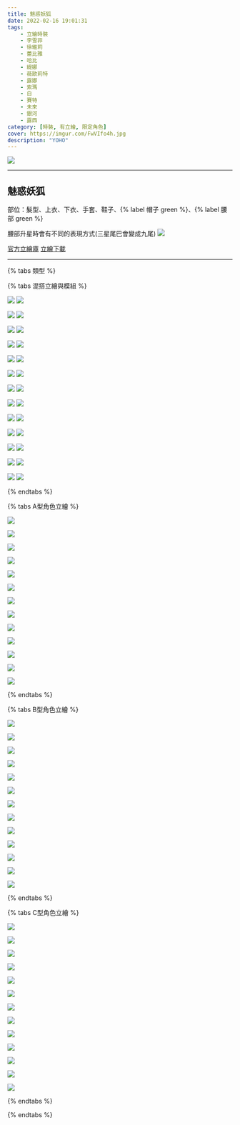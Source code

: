 ```yaml
---
title: 魅惑妖狐
date: 2022-02-16 19:01:31
tags:
    - 立繪時裝
    - 李雪菲
    - 徐維莉
    - 蕾比雅
    - 哈比
    - 緹娜
    - 薇歐莉特
    - 露娜
    - 索瑪
    - 白
    - 賽特
    - 未來
    - 銀河
    - 露西
category: [時裝, 有立繪, 限定角色]
cover: https://imgur.com/FwVIfo4h.jpg
description: "YOHO"
---
```


![](https://ssl.nexon.com/s2/game/closers/2015/pds/047/1920x1080.jpg)

---
## 魅惑妖狐

部位：髮型、上衣、下衣、手套、鞋子、{% label 帽子 green %}、{% label 腰部 green %} 

腰部升星時會有不同的表現方式(三星尾巴會變成九尾)
[![](https://i.imgur.com/ic63JZyh.png)](https://i.imgur.com/ic63JZy.png)


[官方立繪庫](https://closers.nexon.com/Pds/FanSiteKit)
[立繪下載](https://closers.vod.nexoncdn.co.kr/site/fansitekit/Closers_FansiteKit_Yoho_200114_bauy.zip)

---

{% tabs 類型 %}

<!-- tab 混搭立繪與模組-->
{% tabs 混搭立繪與模組 %}
<!-- tab 李雪菲(Seulbi)-->
[![](https://i.imgur.com/yJnWnAqh.jpg)](https://i.imgur.com/yJnWnAq.jpg)
[![](https://i.imgur.com/eYFFNO8h.png)](https://i.imgur.com/eYFFNO8.png)
<!-- endtab -->
<!-- tab 徐維莉(Yuri)-->
[![](https://i.imgur.com/jOZusTth.jpg)](https://i.imgur.com/jOZusTt.jpg)
[![](https://i.imgur.com/nnmPNEVh.png)](https://i.imgur.com/nnmPNEV.png)
<!-- endtab -->
<!-- tab 蕾比雅(Levia)-->
[![](https://i.imgur.com/c8TRvCdh.jpg)](https://i.imgur.com/c8TRvCd.jpg)
[![](https://i.imgur.com/6dMzJtHh.png)](https://i.imgur.com/6dMzJtH.png)
<!-- endtab -->
<!-- tab 哈比(Harpy)-->
[![](https://i.imgur.com/gix1Xugh.jpg)](https://i.imgur.com/gix1Xug.jpg)
[![](https://i.imgur.com/K8mkDzVh.png)](https://i.imgur.com/K8mkDzV.png)
<!-- endtab -->
<!-- tab 緹娜(Tina)-->
[![](https://i.imgur.com/d2tiPCzh.jpg)](https://i.imgur.com/d2tiPCz.jpg)
[![](https://i.imgur.com/10e1Yzsh.png)](https://i.imgur.com/10e1Yzs.png)
<!-- endtab -->
<!-- tab 薇歐莉特(Violet)-->
[![](https://i.imgur.com/b49vfx7h.jpg)](https://i.imgur.com/b49vfx7.jpg)
[![](https://i.imgur.com/S80XttWh.png)](https://i.imgur.com/S80XttW.png)
<!-- endtab -->
<!-- tab 露娜(Luna)-->
[![](https://i.imgur.com/bkuOMjgh.jpg)](https://i.imgur.com/bkuOMjg.jpg)
[![](https://i.imgur.com/1nKTtGIh.png)](https://i.imgur.com/1nKTtGI.png)
<!-- tab 索瑪(Soma)-->
[![](https://i.imgur.com/R98GIhph.jpg)](https://i.imgur.com/R98GIhp.jpg)
[![](https://i.imgur.com/FC9sdqPh.png)](https://i.imgur.com/FC9sdqP.png)
<!-- endtab -->
<!-- tab 白(Bai)-->
[![](https://i.imgur.com/GUbdHGTh.jpg)](https://i.imgur.com/GUbdHGT.jpg)
[![](https://i.imgur.com/7gUCb2Uh.png)](https://i.imgur.com/7gUCb2U.png)
<!-- endtab -->
<!-- tab 賽特(Seth)-->
[![](https://i.imgur.com/nPXNUufh.jpg)](https://i.imgur.com/nPXNUuf.jpg)
[![](https://i.imgur.com/OZVAo1Uh.png)](https://i.imgur.com/OZVAo1U.png)
<!-- endtab -->
<!-- tab 未來(Mirae)-->
[![](https://i.imgur.com/QzYlo5bh.jpg)](https://i.imgur.com/QzYlo5b.jpg)
[![](https://i.imgur.com/Zsi7varh.png)](https://i.imgur.com/Zsi7var.png)
<!-- endtab -->
<!-- tab 銀河(Eunha)-->
[![](https://i.imgur.com/WKrVNUJh.jpg)](https://i.imgur.com/WKrVNUJ.jpg)
[![](https://i.imgur.com/GHV7Wpmh.png)](https://i.imgur.com/GHV7Wpm.png)
<!-- endtab -->
<!-- tab 露西(Lucy)-->
[![](https://i.imgur.com/ud5wljNh.jpg)](https://i.imgur.com/ud5wljN.jpg)
[![](https://i.imgur.com/ygZUIkLh.png)](https://i.imgur.com/ygZUIkL.png)
<!-- endtab -->
{% endtabs %}
<!-- endtab -->

<!-- tab A型-->
{% tabs A型角色立繪 %}
<!-- tab 李雪菲(Seulbi)-->
[![](https://i.imgur.com/i6NzAQUh.jpg)](https://i.imgur.com/i6NzAQU.jpg)
<!-- endtab -->
<!-- tab 徐維莉(Yuri)-->
[![](https://i.imgur.com/kzHD8mwh.jpg)](https://i.imgur.com/kzHD8mw.jpg)
<!-- endtab -->
<!-- tab 蕾比雅(Levia)-->
[![](https://i.imgur.com/iExsRGbh.jpg)](https://i.imgur.com/iExsRGb.jpg)
<!-- endtab -->
<!-- tab 哈比(Harpy)-->
[![](https://i.imgur.com/EniNOaeh.jpg)](https://i.imgur.com/EniNOae.jpg)
<!-- endtab -->
<!-- tab 緹娜(Tina)-->
[![](https://i.imgur.com/GzC1nK6h.jpg)](https://i.imgur.com/GzC1nK6.jpg)
<!-- endtab -->
<!-- tab 薇歐莉特(Violet)-->
[![](https://i.imgur.com/fJeS9G9h.jpg)](https://i.imgur.com/fJeS9G9.jpg)
<!-- endtab -->
<!-- tab 露娜(Luna)-->
[![](https://i.imgur.com/Gf1ZMhYh.jpg)](https://i.imgur.com/Gf1ZMhY.jpg)
<!-- endtab -->
<!-- tab 索瑪(Soma)-->
[![](https://i.imgur.com/2zMIn8ch.jpg)](https://i.imgur.com/2zMIn8c.jpg)
<!-- endtab -->
<!-- tab 白(Bai)-->
[![](https://i.imgur.com/Ve24s0Hh.jpg)](https://i.imgur.com/Ve24s0H.jpg)
<!-- endtab -->
<!-- tab 賽特(Seth)-->
[![](https://i.imgur.com/JTBVPIZh.jpg)](https://i.imgur.com/JTBVPIZ.jpg)
<!-- endtab -->
<!-- tab 未來(Mirae)-->
[![](https://i.imgur.com/Y6jgbHJh.jpg)](https://i.imgur.com/Y6jgbHJ.jpg)
<!-- endtab -->
<!-- tab 銀河(Eunha)-->
[![](https://i.imgur.com/trZgNoUh.jpg)](https://i.imgur.com/trZgNoU.jpg)
<!-- endtab -->
<!-- tab 露西(Lucy)-->
[![](https://i.imgur.com/WYapy9Dh.jpg)](https://i.imgur.com/WYapy9D.jpg)
<!-- endtab -->
{% endtabs %}
<!-- endtab -->

<!-- tab B型-->
{% tabs B型角色立繪 %}
<!-- tab 李雪菲(Seulbi)-->
[![](https://i.imgur.com/fuaXVnuh.jpg)](https://i.imgur.com/fuaXVnu.jpg)
<!-- endtab -->
<!-- tab 徐維莉(Yuri)-->
[![](https://i.imgur.com/1974eaoh.jpg)](https://i.imgur.com/1974eao.jpg)
<!-- endtab -->
<!-- tab 蕾比雅(Levia)-->
[![](https://i.imgur.com/pn48emSh.jpg)](https://i.imgur.com/pn48emS.jpg)
<!-- endtab -->
<!-- tab 哈比(Harpy)-->
[![](https://i.imgur.com/tTQ7cC9h.jpg)](https://i.imgur.com/tTQ7cC9.jpg)
<!-- endtab -->
<!-- tab 緹娜(Tina)-->
[![](https://i.imgur.com/M5IsXYHh.jpg)](https://i.imgur.com/M5IsXYH.jpg)
<!-- endtab -->
<!-- tab 薇歐莉特(Violet)-->
[![](https://i.imgur.com/kPBKIYkh.jpg)](https://i.imgur.com/kPBKIYk.jpg)
<!-- endtab -->
<!-- tab 露娜(Luna)-->
[![](https://i.imgur.com/WZaNE2Qh.jpg)](https://i.imgur.com/WZaNE2Q.jpg)
<!-- endtab -->
<!-- tab 索瑪(Soma)-->
[![](https://i.imgur.com/LcwTTwXh.jpg)](https://i.imgur.com/LcwTTwX.jpg)
<!-- endtab -->
<!-- tab 白(Bai)-->
[![](https://i.imgur.com/rrGmmE8h.jpg)](https://i.imgur.com/rrGmmE8.jpg)
<!-- endtab -->
<!-- tab 賽特(Seth)-->
[![](https://i.imgur.com/4RLjIubh.jpg)](https://i.imgur.com/4RLjIub.jpg)
<!-- endtab -->
<!-- tab 未來(Mirae)-->
[![](https://i.imgur.com/9eMWJ5Jh.jpg)](https://i.imgur.com/9eMWJ5J.jpg)
<!-- endtab -->
<!-- tab 銀河(Eunha)-->
[![](https://i.imgur.com/jjNiqhth.jpg)](https://i.imgur.com/jjNiqht.jpg)
<!-- endtab -->
<!-- tab 露西(Lucy)-->
[![](https://i.imgur.com/ePKrNC5h.jpg)](https://i.imgur.com/ePKrNC5.jpg)
<!-- endtab -->
{% endtabs %}
<!-- endtab -->

<!-- tab C型-->
{% tabs C型角色立繪 %}
<!-- tab 李雪菲(Seulbi)-->
[![](https://i.imgur.com/Ysn36aKh.jpg)](https://i.imgur.com/Ysn36aK.jpg)
<!-- endtab -->
<!-- tab 徐維莉(Yuri)-->
[![](https://i.imgur.com/fL4vYkLh.jpg)](https://i.imgur.com/fL4vYkL.jpg)
<!-- endtab -->
<!-- tab 蕾比雅(Levia)-->
[![](https://i.imgur.com/mWGTfvhh.jpg)](https://i.imgur.com/mWGTfvh.jpg)
<!-- endtab -->
<!-- tab 哈比(Harpy)-->
[![](https://i.imgur.com/nu0Bh1yh.jpg)](https://i.imgur.com/nu0Bh1y.jpg)
<!-- endtab -->
<!-- tab 緹娜(Tina)-->
[![](https://i.imgur.com/lcUEmZah.jpg)](https://i.imgur.com/lcUEmZa.jpg)
<!-- endtab -->
<!-- tab 薇歐莉特(Violet)-->
[![](https://i.imgur.com/iDiOWU2h.jpg)](https://i.imgur.com/iDiOWU2.jpg)
<!-- endtab -->
<!-- tab 露娜(Luna)-->
[![](https://i.imgur.com/CfvjGiOh.jpg)](https://i.imgur.com/CfvjGiO.jpg)
<!-- endtab -->
<!-- tab 索瑪(Soma)-->
[![](https://i.imgur.com/M4o3TB5h.jpg)](https://i.imgur.com/M4o3TB5.jpg)
<!-- endtab -->
<!-- tab 白(Bai)-->
[![](https://i.imgur.com/EL0j5GRh.jpg)](https://i.imgur.com/EL0j5GR.jpg)
<!-- endtab -->
<!-- tab 賽特(Seth)-->
[![](https://i.imgur.com/vSp7ftYh.jpg)](https://i.imgur.com/vSp7ftY.jpg)
<!-- endtab -->
<!-- tab 未來(Mirae)-->
[![](https://i.imgur.com/qXawRVmh.jpg)](https://i.imgur.com/qXawRVm.jpg)
<!-- endtab -->
<!-- tab 銀河(Eunha)-->
[![](https://i.imgur.com/PP4VLQXh.jpg)](https://i.imgur.com/PP4VLQX.jpg)
<!-- endtab -->
<!-- tab 露西(Lucy)-->
[![](https://i.imgur.com/yg7kbNSh.jpg)](https://i.imgur.com/yg7kbNS.jpg)
<!-- endtab -->
{% endtabs %}
<!-- endtab -->
{% endtabs %}
